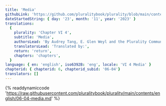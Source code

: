 ```yaml
---
title: 'Media'
githubLink: 'https://github.com/pluralitybook/plurality/blob/main/contents/english/06-04-media.md'
dateStartedString: { day: '23', month: '11', year: '2023' }
translations:
  {
    plurality: 'Chapter VI 4',
    subtitle: 'Media',
    authorsLead: 'By Audrey Tang, E. Glen Weyl and the Plurality Community',
    translatorsLead: 'Translated by:',
    return: 'return',
    chapters: 'chapters',
  }
language: { en: 'english', iso6392B: 'eng', locale: 'VI 4 Media' }
chapterid: { chapterid: 6, chapterid_subid: '06-04'}
translators: []
---
```

{% readdynamiccode 'https://raw.githubusercontent.com/pluralitybook/plurality/main/contents/english/06-04-media.md' %}

